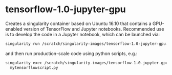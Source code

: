 # tensorflow-1.0-jupyter-gpu

Creates a singularity container based on Ubuntu 16.10 that contains a GPU-enabled
version of TensorFlow and Jupyter notebooks. Recommended use is to develop 
the code in a Jupyter notebook, which can be launched via:

```bash
singularity run /scratch/singularity-images/tensorflow-1.0-jupyter-gpu.img <port_num>
```

and then run production-scale code using python 
scripts, e.g.:

```bash
singularity exec /scratch/singularity-images/tensorflow-1.0-jupyter-gpu.img \
  mytensorflowscript.py
```
